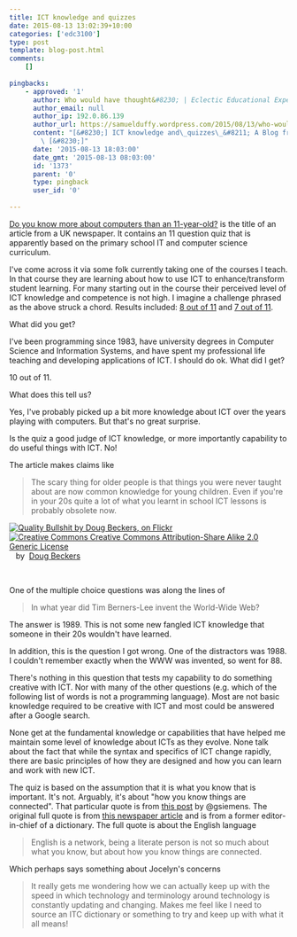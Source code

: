 ```yaml
---
title: ICT knowledge and quizzes
date: 2015-08-13 13:02:39+10:00
categories: ['edc3100']
type: post
template: blog-post.html
comments:
    []
    
pingbacks:
    - approved: '1'
      author: Who would have thought&#8230; | Eclectic Educational Experiences
      author_email: null
      author_ip: 192.0.86.139
      author_url: https://samuelduffy.wordpress.com/2015/08/13/who-would-have-thought/
      content: "[&#8230;] ICT knowledge and\_quizzes\_&#8211; A Blog from David Jones\
        \ [&#8230;]"
      date: '2015-08-13 18:03:00'
      date_gmt: '2015-08-13 08:03:00'
      id: '1373'
      parent: '0'
      type: pingback
      user_id: '0'
    
---
```

[Do you know more about computers than an 11-year-old?](http://www.mirror.co.uk/news/technology-science/technology/quiz-you-know-more-computers-5215618) is the title of an article from a UK newspaper. It contains an 11 question quiz that is apparently based on the primary school IT and computer science curriculum.

I've come across it via some folk currently taking one of the courses I teach. In that course they are learning about how to use ICT to enhance/transform student learning. For many starting out in the course their perceived level of ICT knowledge and competence is not high. I imagine a challenge phrased as the above struck a chord. Results included: [8 out of 11](https://jesshamer91.wordpress.com/2015/08/09/do-you-know-more-about-ict-than-the-kids-your-teaching/) and [7 out of 11](https://jbagdonas1978.wordpress.com/2015/08/12/teachers-and-students-learning-together/).

What did you get?

I've been programming since 1983, have university degrees in Computer Science and Information Systems, and have spent my professional life teaching and developing applications of ICT. I should do ok. What did I get?

10 out of 11.

What does this tell us?

Yes, I've probably picked up a bit more knowledge about ICT over the years playing with computers. But that's no great surprise.

Is the quiz a good judge of ICT knowledge, or more importantly capability to do useful things with ICT. No!

The article makes claims like

> The scary thing for older people is that things you were never taught about are now common knowledge for young children. Even if you're in your 20s quite a lot of what you learnt in school ICT lessons is probably obsolete now.

[![Quality Bullshit by Doug Beckers, on Flickr](https://farm4.static.flickr.com/3550/3478034698_464993abc3.jpg "Quality Bullshit by Doug Beckers, on Flickr")](https://www.flickr.com/photos/dougbeckers/3478034698/)  
[![Creative Commons Creative Commons Attribution-Share Alike 2.0 Generic License](http://i.creativecommons.org/l/by-sa/2.0/80x15.png "Creative Commons Creative Commons Attribution-Share Alike 2.0 Generic License")](http://creativecommons.org/licenses/by-sa/2.0/)   by  [](https://www.flickr.com/people/dougbeckers/)[Doug Beckers](https://www.flickr.com/people/dougbeckers/) [](http://www.imagecodr.org/)

   

One of the multiple choice questions was along the lines of

> In what year did Tim Berners-Lee invent the World-Wide Web?

The answer is 1989. This is not some new fangled ICT knowledge that someone in their 20s wouldn't have learned.

In addition, this is the question I got wrong. One of the distractors was 1988. I couldn't remember exactly when the WWW was invented, so went for 88.

There's nothing in this question that tests my capability to do something creative with ICT. Nor with many of the other questions (e.g. which of the following list of words is not a programming language). Most are not basic knowledge required to be creative with ICT and most could be answered after a Google search.

None get at the fundamental knowledge or capabilities that have helped me maintain some level of knowledge about ICTs as they evolve. None talk about the fact that while the syntax and specifics of ICT change rapidly, there are basic principles of how they are designed and how you can learn and work with new ICT.

The quiz is based on the assumption that it is what you know that is important. It's not. Arguably, it's about "how you know things are connected". That particular quote is from [this post](http://www.elearnspace.org/blog/2009/06/16/language-and-connectedness/) by @gsiemens. The original full quote is from [this newspaper article](http://www.winnipegfreepress.com/canada/wordnikcom-the-swiss-army-knife-of-digital-dictionaries-47912352.html) and is from a former editor-in-chief of a dictionary. The full quote is about the English language

> English is a network, being a literate person is not so much about what you know, but about how you know things are connected.

Which perhaps says something about Jocelyn's concerns

> It really gets me wondering how we can actually keep up with the speed in which technology and terminology around technology is constantly updating and changing. Makes me feel like I need to source an ITC dictionary or something to try and keep up with what it all means!